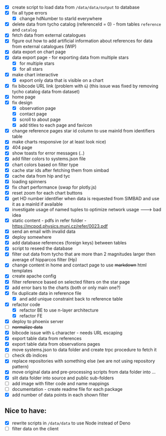- [x] create script to load data from `/data/data/output` to database
- [x] fix all type errors 
  - [x] change hdNumber to starId everywhere
- [x] delete data from tycho catalog (referenceId = 0) - from tables `reference` and `catalog`
- [x] fetch data from external catalogues
- [x] figure out how to add artificial information about references for data from external catalogues (WIP)
- [x] data export on chart page
- [x] data export page - for exporting data from multiple stars
  - [x] for multiple stars
  - [x] for all stars
- [x] make chart interactive 
  - [x] export only data that is visible on a chart
- [x] fix bibcode URL link (problem with `&`) (this issue was fixed by removing tycho catalog data from dataset)
- [x] home page 
- [x] fix design
  - [x] observation page
  - [x] contact page
  - [x] scroll to about page
  - [x] add titles to each page and favicon
- [x] change reference pages star id column to use mainId from identifiers table
- [x] make charts responsive (or at least look nice)
- [x] 404 page
- [x] show toasts for error messages (..)
- [x] add filter colors to systems.json file
- [x] chart colors based on filter type
- [x] cache star ids after fetching them from simbad
- [x] cache data from hip and tyc
- [x] loading spinners
- [x] fix chart performance (swap for plotly.js)
- [x] reset zoom for each chart buttons
- [x] get HD number identifier when data is requested from SIMBAD and use it as a mainId if available
- [x] investigate usage of named tuples to optimize network usage ---> bad idea
- [x] static content - pdfs in refer folder - https://mcpod.physics.muni.cz/refer/0023.pdf
- [x] send an email with invalid data
- [x] deploy somewhere
- [x] add database references (foreign keys) between tables
- [x] script to reseed the database
- [x] filter out data from tycho that are more than 2 magnitudes larger then average of hipparcos filter (Hp)
- [x] change content in home and contact page to use ~~markdown~~ html templates
- [x] create apache config
- [x] filter reference based on selected filters on the star page
- [x] add error bars to the charts (both or only main one?)
- [x] fix duplicate data in reference file 
  - [x] and add unique constraint back to reference table
- [x] refactor code
  - [x] refactor BE to use n-layer architecture
  - [x] refactor FE 
- [x] deploy to phoenix server
- [ ] ~~normalize data~~
- [x] bibcode issue with `&` character - needs URL escaping
- [x] export table data from references 
- [x] export table data from observations pages
- [x] move systems.json to data folder and create trpc procedure to fetch it
- [ ] check db indices
- [x] replace repositories with something else (we are not using repository pattern)
- [x] move original data and pre-processing scripts from data folder into ...
- [x] slit data folder into source and public sub-folders
- [ ] add image with filter code and name mappings
- [ ] documentation - create readme file for each package
- [x] add number of data points in each shown filter 

## Nice to have:
- [x] rewrite scripts in `/data/data` to use Node instead of Deno 
- [ ] filter data on the client